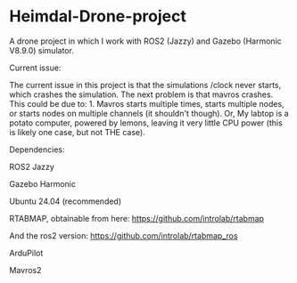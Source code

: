 # Heimdal-Drone-project
A drone project in which I work with ROS2 (Jazzy) and Gazebo (Harmonic V8.9.0) simulator.

Current issue:

The current issue in this project is that the simulations /clock never starts, which crashes the simulation. The next problem is that mavros crashes. This could be due to: 1. Mavros starts multiple times, starts multiple nodes, or starts nodes on multiple channels (it shouldn't though). Or, My labtop is a potato computer, powered by lemons, leaving it very little CPU power (this is likely one case, but not THE case).

Dependencies:

ROS2 Jazzy

Gazebo Harmonic

Ubuntu 24.04 (recommended)

RTABMAP, obtainable from here: https://github.com/introlab/rtabmap

And the ros2 version: https://github.com/introlab/rtabmap_ros

ArduPilot

Mavros2
